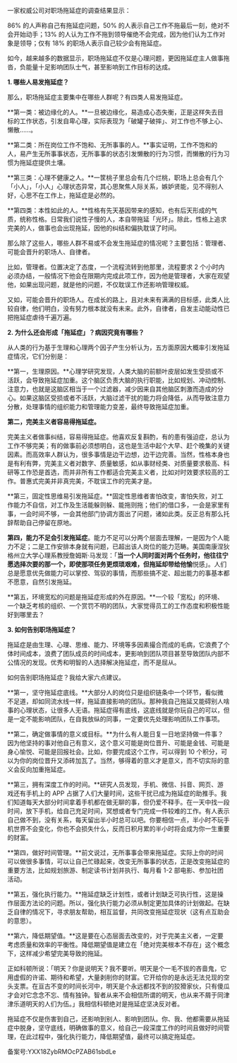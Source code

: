 一家权威公司对职场拖延症的调查结果显示：

86\% 的人声称自己有拖延症问题，50\% 的人表示自己工作不拖最后一刻，绝对不会开始动手；13\% 的人认为工作不拖到领导催绝不会完成，因为他们认为工作对象是领导；仅有 18\% 的职场人表示自己较少会有拖延症。

如今，越来越多的数据显示，职场拖延症不仅是心理问题，更因拖延症主人做事拖沓，负能量十足影响团队士气，甚至影响到工作目标的达成。

**1\. 哪些人易发拖延症？**

那么，职场拖延症主要集中在哪些人群呢？有四类人易发拖延症。

**第一类：被边缘化的人。**一旦被边缘化，易造成心态失衡，正是这样失去目标的工作状态，引发自卑心理，实际表现为「破罐子破摔」、对工作也不够上心、懒散……。

**第二类：所在岗位工作不饱和、无所事事的人。**事实证明，工作不饱和的人，易产生无所事事状态，无所事事的状态引发懒散的行为习惯，而懒散的行为习惯为拖延症提供土壤。

**第三类：心理不健康之人。**一筐桃子里总会有几个烂桃，职场上总会有几个「小人」，「小人」心理状态异常，其心思聚焦人际关系，嫉妒贤能，见不得别人好，心思不在工作上，拖延症是必然的。

**第四类：本性如此的人。**性格有先天基因带来的感知，也有后天形成的气质，统称性格。日常我们说性子慢的人，本自带拖延「光环」。除此，性格上追求完美的人，做事也会出现拖延，因他的纠结和偏执耽误了时间。

那么除了这些人，哪些人群不易或不会发生拖延症的情况呢？主要包括：管理者、可能会晋升的职场人、自律者。

比如，管理者。位置决定了态度，一个流程流转到他那里，流程要求 2 个小时内必须办结，一般情况下他会在限期内完成此项工作，因为他是管理者，大家在观望他，如果出现问题，就是他的问题，不仅耽误工作还影响管理权威。

又如，可能会晋升的职场人。在成长的路上，且对未来有满满的目标感，此类人比较自律，他们明白，没有努力根本就没有未来。此外，自律者，自发主动能动性已把拖延症虐待千遍万遍。

**2\. 为什么还会形成「拖延症」？病因究竟有哪些？**

从人类的行为基于生理和心理两个因子产生分析认为，五方面原因大概率引发拖延症情况，它们分别是：

**第一，生理原因。**心理学研究发现，人类大脑的前额叶皮层如发生受损或不活跃，会导致拖延症加重。这个脑区负责大脑的执行职能，比如规划、冲动控制、注意力，也就是这脑区相当于一个过滤器，减少因来自其他脑区刺激而造成的分心。如果这脑区受损或者不活跃，大脑过滤干扰的能力将会降低，从而导致注意力分散，处理事情的组织能力和管理能力变差，最终导致拖延症加重。

**第二，完美主义者容易得拖延症。**

完美主义者做事纠结，容易得拖延症。他喜欢反复斟酌，有的患有强迫症，总认为工作不够完美；有的做事前必须想明白，这也是生活中起个大早、赶个晚集的关键因素。而高效率人群认为，很多事情是边干边想，边干边完善。当然，性格本身也是有利有弊，完美主义者对数字、质量敏感，如从事财经类、对质量要求极高、科研等工作恐是首选，而并非所有工作都适合完美主义者，比如对时效要求较高的工作。普惠式完美并非真完美，不耽误工作的完美才是。

**第三，固定性思维易引发拖延症。**固定性思维者害怕改变，害怕失败，对工作能力不自信，对工作及生活能躲则躲、能拖则拖；他们的借口多，一会是家里有事，一会时间不够，一会其他部门协调方面出了问题，诸如此类。反正总有那么托辞帮助自己停留在原地。

**第四，能力不足会引发拖延症**。能力不足可以分两个层面去理解，一是因为个人能力不足；二是工作安排本身就有问题，已超出该人岗位的能力范畴。美国南康涅狄格州立大学心理系教授詹姆斯·马发现：「**当一个人同时面对两个任务时，他往往宁愿选择次要的那一个，即使那项任务更烦琐艰难，但拖延却带给他愉**悦感」。人们总是愿意优先做能力可以掌控、驾驭的事情，而那些搞不定、超出能力的事基本都不愿意，自然引发拖延。

**第五，环境宽松的问题是拖延症形成的外在原因。**一个较「宽松」的环境、一个缺乏考核的组织、一个赏罚不明的团队，大家觉得员工的工作态度和积极性能好到哪里去？

**3\. 如何告别职场拖延症？**

拖延症是由生理、心理、思维、能力、环境等多因素撮合而成的毛病，它浪费了个体时间成本，浪费了团队成员的时间成本，更影响到团队项目甚至导致团队内部不公情况的发现。优秀和明智的人选择解决拖延症，而不是屈从。

如何告别职场拖延症？我给大家六点建议。

**第一，坚守拖延症底线。**大部分人的岗位只是组织链条中一个环节，看似微不足道，却如同流水线一样，拖延直接影响的团队。那种我自己拖延又能碍别人啥事的心理状态，让很多人无语。拖延症得有底线，这底线就是你玩自己的可以，但是一定不能影响团队，在自我放纵的同事，一定要优先处理影响团队工作事项。

**第二，确定做事情的意义或目标。**为什么有人能日复一日地坚持做一件事？因为他坚持的事对他自己有意义，这个意义可能是岗位晋升、可能是金钱、可能是身心愉悦、可能是回报社会。比如，你要完成这个工作，可以得到 10 个积分，可以为你的岗位晋升又添砖加瓦了。当然，够得着的意义才是意义，而不切实际的意义会反向加重拖延症。

**第三，拥有深度工作的时间。**研究人员发现，手机、微信、抖音、网页、游戏还有手机上的 APP 占据了人们大量时间，这些干扰已成为拖延症的助推手。我们知道每天大部分时间拿着手机都在做无聊的事，但仍爱不释手。在一天中找一段时间，放下手机，给自己充足时间，冥想或者专门完成一件较难的工作。有人表示自己做不到，没有关系，每天留出半小时总可以吧。你要相信一点，半小时不玩手机世界不会变化，你也不会损失什么，反而日积月累的半小时将会成为你一生重要的财富。

**第四，做好时间管理。**前文说过，无所事事会带来拖延症。实际上你的时间可以做很多事情，可以让自己忙碌起来，改变无所事事的状态，正是改变拖延症的重要方法，比如规划旅游、制定读书计划并执行、每月看 1-2 部电影、参加社团活动。

**第五，强化执行能力。**拖延症缺乏计划性，或者计划缺乏可执行性，这是操作层面方法论的问题。所以，强化执行能力必须从制定更加具体的计划做起。在缺乏自律的情况下，寻求朋友帮助，相互监督，共同改变拖延症现状（这有点互助会的意思）。

**第六，降低期望值。**这是要在心态层面去改变的，对于完美主义者，一定要考虑质量和效率的平衡性。降低期望值是建立在「绝对完美根本不存在」这个概念下，这样减少希望完美导致的拖延。

正如科顿所说：「明天？你是说明天？我不要听。明天是个一毛不拔的吝啬鬼，它用虚假的许诺、期待和希望，大量剥削你的财富。它开给你的是永远无法兑现的空头支票。在亘古不变的时间长河中，明天是个永远都找不到的狡猾家伙，只有傻瓜才会对它念念不忘、情有独钟。智者从来不会相信所谓的明天，也从来不屑于同津津乐道明天的人们为伍。」我相信科顿绝对是拖延症坚决反对者。

拖延症不仅是伤害到自己，还影响到别人、影响到团队。你、我、他都需要从拖延症中脱身，坚守底线，明确做事的意义，给自己一段深度工作的时间且做好时间管理，在此过程中，强化执行能力，降低期望值，最终可以搞定拖延症。

备案号:YXX18ZybRMOcPZAB61sbdLe